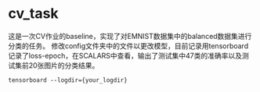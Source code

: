 # cv_task
这是一次CV作业的baseline，实现了对EMNIST数据集中的balanced数据集进行分类的任务。
修改config文件夹中的文件以更改模型，目前记录用tensorboard记录了loss-epoch，在SCALARS中查看，输出了测试集中47类的准确率以及测试集前20张图片的分类结果。
```
tensorboard --logdir={your_logdir}
```
